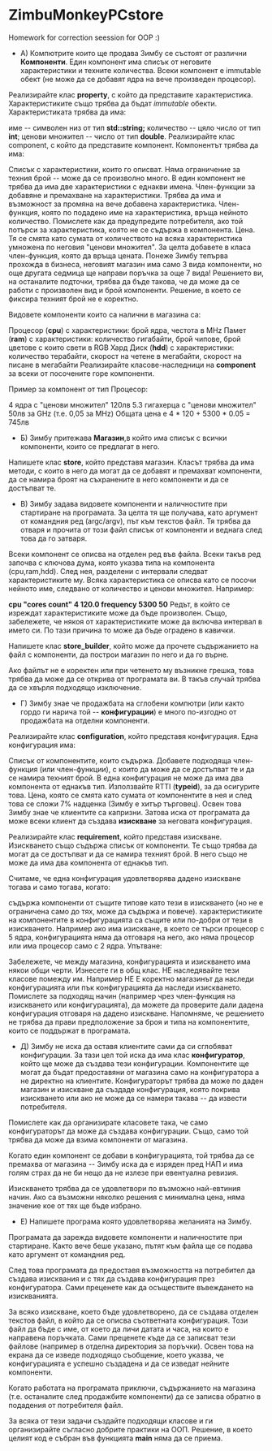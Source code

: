 # ZimbuMonkeyPCstore
Homework for correction seession for OOP :)

* A) Компютрите които ще продава Зимбу се състоят от различни **Компоненти**. Един компонент има списък от неговите характеристики и техните количества. Всеки компонент е immutable обект (не може да се добавят ядра на вече произведен процесор).

Реализирайте клас **property**, с който да представите характеристика. Характеристиките също трябва да бъдат *immutable* обекти. Характеристиката трябва да има:

име -- символен низ от тип **std::string;**
количество -- цяло число от тип **int**;
ценови множител -- число от тип **double**.
Реализирайте клас component, с който да представите компонент. Компонентът трябва да има:

Списък с характеристики, които го описват. Няма ограничение за техния брой -- може да се произволно много. В един компонент не трябва да има две характеристики с еднакви имена.
Член-функции за добавяне и премахване на характеристики. Трябва да има и възможност за промяна на вече добавена характеристика.
Член-функция, която по подадено име на характеристика, връща нейното количество. Помислете как да предупредите потребителя, ако той потърси за характеристика, която не се съдържа в компонента.
Цена. Тя се смята като сумата от количеството на всяка характеристика умножена по неговия "ценови множител". За целта добавете в класа член-функция, която да връща цената.
Понеже Зимбу тепърва прохожда в бизнеса, неговият магазин има само 3 вида компоненти, но още другата седмица ще направи поръчка за още 7 вида! Решението ви, на останалите подточки, трябва да бъде такова, че да може да се работи с произволен вид и брой компоненти. Решение, в което се фиксира техният брой не е коректно.

Видовете компоненти които са налични в магазина са:

Процесор (**cpu**) с характеристики: брой ядра, честота в MHz
Памет (**ram**) с характеристики: количество гигабайти, брой чипове, брой цветове с които свети в RGB
Хард Диск (**hdd**) с характеристики: количество терабайти, скорост на четене в мегабайти, скорост на писане в мегабайти
Реализирайте класове-наследници на **component** за всеки от посочените горе компоненти.

Пример за компонент от тип Процесор:

4 ядра с "ценови множител" 120лв
5.3 гигахерца с "ценови множител" 50лв за GHz (т.е. 0,05 за MHz)
Общата цена е 4 * 120 + 5300 * 0.05 = 745лв

* Б) Зимбу притежава **Магазин**,в който има списък с всички компоненти, които се предлагат в него.

Напишете клас **store**, който представя магазин. Класът трябва да има методи, с които в него да могат да се добавят и премахват компоненти, да се намира броят на съхранените в него компоненти и да се достъпват те.

* В) Зимбу задава видовете компоненти и наличностите при стартиране на програмата. За целта тя ще получава, като аргумент от командния ред (argc/argv), път към текстов файл. Тя трябва да отваря и прочита от този файл списък от компоненти и веднага след това да го затваря.

Всеки компонент се описва на отделен ред във файла. Всеки такъв ред започва с ключова дума, която указва типа на компонента (cpu,ram,hdd). След нея, разделени с интервали следват характеристиките му. Всяка характеристика се описва като се посочи нейното име, следвано от количество и ценови множител. Например:

**cpu "cores count" 4 120.0 frequency 5300 50**
Редът, в който се изреждат характеристиките може да бъде произволен. Също, забележете, че някоя от характеристиките може да включва интервал в името си. По тази причина то може да бъде оградено в кавички.

Напишете клас **store_builder**, който може да прочете съдържанието на файл с компоненти, да построи магазин по него и да го върне.

Ако файлът не е коректен или при четенето му възникне грешка, това трябва да може да се открива от програмата ви. В такъв случай трябва да се хвърля подходящо изключение.

* Г) Зимбу знае че продажбата на сглобени компютри (или както гордо ги нарича той -- **конфигурации**) е много по-изгодно от продажбата на отделни компоненти.

Реализирайте клас **configuration**, който представя конфигурация. Една конфигурация има:

Списък от компонентите, които съдържа. Добавете подходяща член-функция (или член-функции), с които да може да се достъпват те и да се намира техният брой.
В една конфигурация не може да има два компонента от еднакъв тип. Използвайте RTTI (**typeid**), за да осигурите това.
Цена, която се смята като сумата от компонентите в нея и след това се сложи 7% надценка (Зимбу е хитър търговец).
Освен това Зимбу знае че клиентите са капризни. Затова иска от програмата да може всеки клиент да създава **изискване** за неговата конфигурация.

Реализирайте клас **requirement**, който представя изискване. Изискването също съдържа списък от компоненти. Те също трябва да могат да се достъпват и да се намира техният брой. В него също не може да има два компонента от еднакъв тип.

Считаме, че една конфигурация удовлетворява дадено изискване тогава и само тогава, когато:

съдържа компоненти от същите типове като тези в изискването (но не е ограничена само до тях, може да съдържа и повече).
характеристиките на компонентите в конфигурацията са същите или по-добри от тези в изискването. Например ако има изискване, в което се търси процесор с 5 ядра, конфигурацията няма да отговаря на него, ако няма процесор или има процесор само с 2 ядра.
Упътване:

Забележете, че между магазина, конфигурацията и изискването има някои общи черти. Изнесете ги в общ клас.
НЕ наследявайте тези класове помежду им. Например НЕ Е коректно магазинът да наследи конфигурацията или пък конфигурацията да наследи изискването.
Помислете за подходящ начин (например чрез член-функция на изискването или конфигурацията), да можете да проверите дали дадена конфигурация отговаря на дадено изискване.
Напомняме, че решението не трябва да прави предположение за броя и типа на компонентите, които се поддържат в програмата.
* Д) Зимбу не иска да оставя клиентите сами да си сглобяват конфигурации. За тази цел той иска да има клас **конфигуратор**, който ще може да създава тези конфигурации. Компонентите ще могат да бъдат предоставяни от магазина само на конфигуратора а не директно на клиентите. Конфигураторът трябва да може по даден магазин и изискване да създаде конфигурация, която покрива изискването или ако не може да се намери такава -- да извести потребителя.

Помислете как да организирате класовете така, че само конфигураторът да може да създава конфигурации. Също, само той трябва да може да взима компоненти от магазина.

Когато един компонент се добави в конфигурацията, той трябва да се премахва от магазина -- Зимбу иска да е изряден пред НАП и има голям страх да не би нещо да не излезе при евентуална ревизия.

Изискването трябва да се удовлетвори по възможно най-евтиния начин. Ако са възможни няколко решения с минимална цена, няма значение кое от тях ще бъде избрано.

* Е) Напишете програма която удовлетворява желанията на Зимбу.

Програмата да зарежда видовете компоненти и наличностите при стартиране. Както вече беше указано, пътят към файла ще се подава като аргумент от командния ред.

След това програмата да предоставя възможността на потребител да създава изисквания и с тях да създава конфигурация през конфигуратора. Сами преценете как да осъществите въвеждането на изискванията.

За всяко изискване, което бъде удовлетворено, да се създава отделен текстов файл, в който да се описва съответната конфигурация. Този файл да бъде с име, от което да личи датата и часа, на които е направена поръчката. Сами преценете къде да се записват тези файлове (например в отделна директория за поръчки). Освен това на екрана да се изведе подходящо съобщение, което указва, че конфигурацията е успешно създадена и да се изведат нейните компоненти.

Когато работата на програмата приключи, съдържанието на магазина (т.е. останалите след продажбите компоненти) да се записва обратно в подадения от потребителя файл.

За всяка от тези задачи създайте подходящи класове и ги организирайте съгласно добрите практики на ООП. Решение, в което целият код е събран във функцията **main** няма да се приема.
